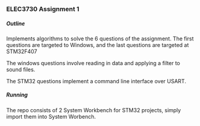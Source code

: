 ### ELEC3730 Assignment 1

##### Outline
Implements algorithms to solve the 6 questions of the assignment.
The first questions are targeted to Windows, and the last questions are targeted at STM32F407

The windows questions involve reading in data and applying a filter to sound files.

The STM32 questions implement a command line interface over USART.

##### Running
The repo consists of 2 System Workbench for STM32 projects, simply import them into System Worbench.
